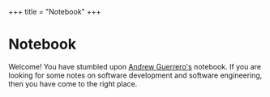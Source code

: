 +++
title = "Notebook"
+++

# Notebook

Welcome! You have stumbled upon [Andrew Guerrero's](https://github.com/ajguerrer) notebook. If you are looking for some notes on software development and software engineering, then you have come to the right place.

